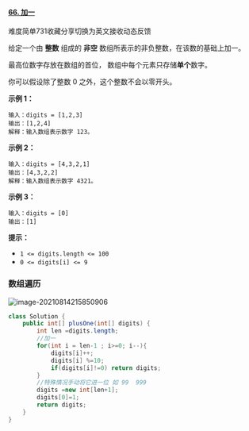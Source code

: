 #### [66. 加一](https://leetcode-cn.com/problems/plus-one/)

难度简单731收藏分享切换为英文接收动态反馈

给定一个由 **整数** 组成的 **非空** 数组所表示的非负整数，在该数的基础上加一。

最高位数字存放在数组的首位， 数组中每个元素只存储**单个**数字。

你可以假设除了整数 0 之外，这个整数不会以零开头。

 

**示例 1：**

```
输入：digits = [1,2,3]
输出：[1,2,4]
解释：输入数组表示数字 123。
```

**示例 2：**

```
输入：digits = [4,3,2,1]
输出：[4,3,2,2]
解释：输入数组表示数字 4321。
```

**示例 3：**

```
输入：digits = [0]
输出：[1]
```

 

**提示：**

- `1 <= digits.length <= 100`
- `0 <= digits[i] <= 9`

### 数组遍历

![image-20210814215850906](C:\Users\solfeng\AppData\Roaming\Typora\typora-user-images\image-20210814215850906.png)

```java
class Solution {
    public int[] plusOne(int[] digits) {
        int len =digits.length;
        //加一
        for(int i = len-1 ; i>=0; i--){
            digits[i]++;
            digits[i] %=10;
            if(digits[i]!=0) return digits;
        }
        //特殊情况手动将它进一位 如 99  999
        digits =new int[len+1];
        digits[0]=1;
        return digits;
    }
}
```

